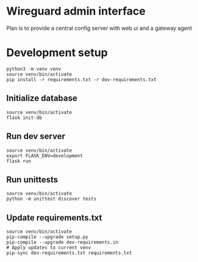 # Wireguard admin interface

Plan is to provide a central config server with web ui and a gateway agent


# Development setup

    python3 -m venv venv
    source venv/bin/activate
    pip install -r requirements.txt -r dev-requirements.txt

## Initialize database

    source venv/bin/activate
    flask init-db


## Run dev server

    source venv/bin/activate
    export FLASK_ENV=development
    flask run

## Run unittests

    source venv/bin/activate
    python -m unittest discover tests

## Update requirements.txt

    source venv/bin/activate
    pip-compile --upgrade setup.py
    pip-compile --upgrade dev-requirements.in
    # Apply updates to current venv
    pip-sync dev-requirements.txt requirements.txt
